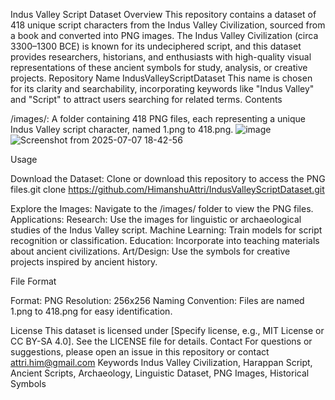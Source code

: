 Indus Valley Script Dataset
Overview
This repository contains a dataset of 418 unique script characters from the Indus Valley Civilization, sourced from a book and converted into PNG images. The Indus Valley Civilization (circa 3300–1300 BCE) is known for its undeciphered script, and this dataset provides researchers, historians, and enthusiasts with high-quality visual representations of these ancient symbols for study, analysis, or creative projects.
Repository Name
IndusValleyScriptDataset
This name is chosen for its clarity and searchability, incorporating keywords like "Indus Valley" and "Script" to attract users searching for related terms.
Contents

/images/: A folder containing 418 PNG files, each representing a unique Indus Valley script character, named 1.png to 418.png.
![image](https://github.com/user-attachments/assets/e9a52dfa-697f-451f-b2f9-14e8b6ea37d0)
![Screenshot from 2025-07-07 18-42-56](https://github.com/user-attachments/assets/f161bbea-0c19-4924-a963-d120e4e8f0e1)


Usage

Download the Dataset: Clone or download this repository to access the PNG files.git clone https://github.com/HimanshuAttri/IndusValleyScriptDataset.git


Explore the Images: Navigate to the /images/ folder to view the PNG files.
Applications:
Research: Use the images for linguistic or archaeological studies of the Indus Valley script.
Machine Learning: Train models for script recognition or classification.
Education: Incorporate into teaching materials about ancient civilizations.
Art/Design: Use the symbols for creative projects inspired by ancient history.



File Format

Format: PNG
Resolution: 256x256
Naming Convention: Files are named 1.png to 418.png for easy identification.



License
This dataset is licensed under [Specify license, e.g., MIT License or CC BY-SA 4.0]. See the LICENSE file for details.
Contact
For questions or suggestions, please open an issue in this repository or contact attri.him@gmail.com
Keywords
Indus Valley Civilization, Harappan Script, Ancient Scripts, Archaeology, Linguistic Dataset, PNG Images, Historical Symbols
